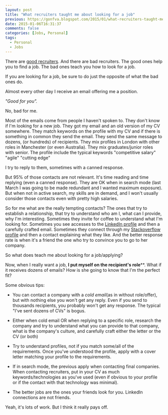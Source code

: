 ```yaml
---
layout: post
title: "What recruiters taught me about looking for a job"
previous: https://gonfva.blogspot.com/2015/01/what-recruiters-taught-me-about-looking.html
date: 2015-01-06T16:31:37
comments: false
categories: [Jobs, Personal]
tags:
  - Personal
  - Jobs
---
```


There are [good recruiters](http://gonfva.blogspot.co.uk/2014/05/good-examples.html). And there are bad recruiters. The good ones help you to find a job. The bad ones teach you how to look for a job.


If you are looking for a job, be sure to do just the opposite of what the bad ones do.


Almost every other day I receive an email offering me a position.


_"Good for you"._


No, bad for me.


Most of the emails come from people I haven't spoken to. They don't know if I'm looking for a new job. They got my email and an old version of my CV somewhere. They match keywords on the profile with my CV and if there is something in common they send the email. They send the same message to dozens, (or hundreds) of recipients. They mix profiles in London with other roles in Manchester (or even Australia). They mix graduates/junior roles with senior. The profile include the typical keywords "competitive salary" "agile" "cutting edge"


I try to reply to them, sometimes with a canned response.


But 95% of those contacts are not relevant. It's time reading and time replying (even a canned response). They are OK when in search mode (last March I was going to be made redundant and I wanted maximum exposure). But when not in active search, my skills are in demand, and I won't usually consider those contacts even with pretty high salaries.


So for me what are the really tempting contacts? The ones that try to establish a relationship, that try to understand who am I, what can I provide, why I'm interesting. Sometimes they invite for coffee to understand what I'm looking for. Sometimes you see accesses to the [LinkedIn profile](http://uk.linkedin.com/in/gonzalofernandezvictorio) and then a carefully crafted email. Sometimes they connect through my [Stackoverflow profile](http://careers.stackoverflow.com/gonfva) and then a contact explaining what they like. And the better response rate is when it's a friend the one who try to convince you to go to her company.


So what does teach me about looking for a job/applying?


Now, when I really want a job, **I put myself on the recipient's role**</b>**. What if it receives dozens of emails? How is she going to know that I'm the perfect fit?


Some obvious tips:

+ You can contact a company with a _cold email_(as in without role/offer), but with nothing else you won't get any reply. Even if you send to thousands recipients, you probably won't get any response. The typical "I've sent dozens of CVs" is bogus.

+ Either when cold email OR when replying to a specific role, research the company and try to understand what you can provide to that company, what is the company's culture, and carefully craft either the letter or the CV (or both)

+ Try to understand profiles, not if you match some/all of the requirements. Once you've understood the profile, apply with a cover letter matching your profile to the requirements.

+ If in search mode, the previous apply when contacting final companies. When contacting recruiters, put in your CV as much keywords/technologies as you've used (even if obvious to your profile or if the contact with that technology was minimal).

+ The better jobs are the ones your friends look for you. LinkedIn connections are not friends.


Yeah, it's lots of work. But I think it really pays off.
